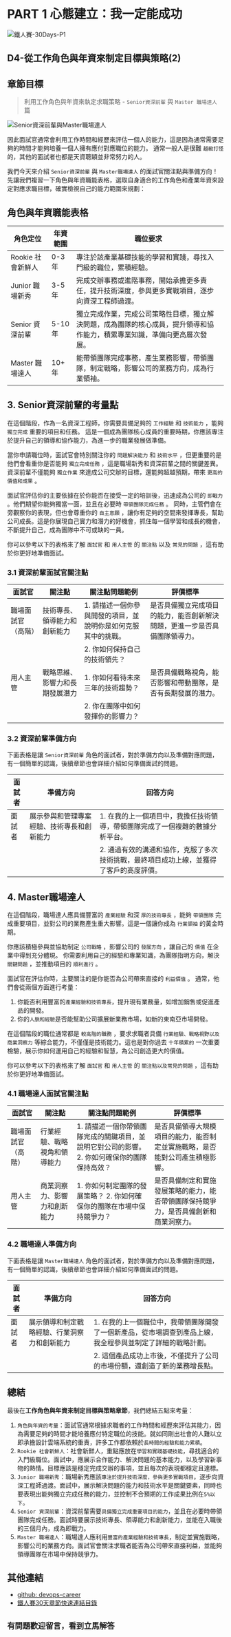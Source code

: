 # PART 1 心態建立：我一定能成功

![鐵人賽-30Days-P1](/docs/img/30Days-P1.png)

## D4-從工作角色與年資來制定目標與策略(2)

## 章節目標

> 利用工作角色與年資來執定求職策略 - `Senior資深前輩` 與 `Master 職場達人` 篇

![Senior資深前輩與Master職場達人](/docs/img/D4.png)

因此面試官通常會利用工作時間和經歷來評估一個人的能力，這是因為通常需要足夠的時間才能夠培養一個人擁有應付對應職位的能力。
通常一般人是很難 `越級打怪` 的，其他的面試者也都是天資聰穎並非常努力的人。

我們今天來介紹 `Senior資深前輩` 與 `Master職場達人` 的面試官關注點與準備方向！
先讓我們複習一下角色與年資職能表格，選取自身適合的工作角色和產業年資來設定對應求職目標，確實檢視自己的能力範圍來規劃：

## 角色與年資職能表格

| 角色定位      | 年資範圍  | 職位要求  |
|--------------|----------|----------|
| Rookie 社會新鮮人 | 0-3 年   | 專注於該產業基礎技能的學習和實踐，尋找入門級的職位，累積經驗。 |
| Junior 職場新秀 | 3-5 年   | 完成交辦事務或進階事務，開始承擔更多責任，提升技術深度，參與更多實戰項目，逐步向資深工程師過渡。 |
| Senior 資深前輩 | 5-10 年  | 獨立完成作業，完成公司策略性目標，獨立解決問題，成為團隊的核心成員，提升領導和協作能力，積累專業知識，準備向更高層次發展。 |
| Master 職場達人 | 10+ 年  | 能帶領團隊完成事務，產生業務影響，帶領團隊，制定戰略，影響公司的業務方向，成為行業領袖。 |

## 3. Senior資深前輩的考量點

在這個階段，作為一名資深工程師，你需要具備足夠的 `工作經驗` 和 `技術能力` ，能夠 `獨立完成` 重要的項目和任務。
這是一個成為團隊核心成員的重要時期，你應該專注於提升自己的領導和協作能力，為進一步的職業發展做準備。

當你申請職位時，面試官會特別關注你的 `問題解決能力` 和 `技術水平` ，但更重要的是他們會看重你是否能夠 `獨立完成任務` ，這是職場新秀和資深前輩之間的關鍵差異。資深前輩不僅能夠 `獨立作業` 來達成公司交辦的目標，還能夠超越預期，帶來 `更高的價值和成果` 。

面試官評估你的主要依據在於你能否在接受一定的培訓後，迅速成為公司的 `即戰力` 。他們期望你能夠獨當一面，並且在必要時 `帶領團隊完成任務` 。
同時，主管們會在旁觀察你的表現，但也會尊重你的 `自主意願` ，讓你有足夠的空間來發揮專長，幫助公司成長。這是你展現自己實力和潛力的好機會，抓住每一個學習和成長的機會，不斷提升自己，成為團隊中不可或缺的一員。

你可以參考以下的表格來了解 `面試官` 和 `用人主管` 的 `關注點` 以及 `常見的問題` ，這有助於你更好地準備面試。

### 3.1 資深前輩面試官關注點

| 面試官             | 關注點                                       | 關注點問題範例                                                                 | 評價標準                                        |
|--------------------|----------------------------------------------|--------------------------------------------------------------------------------|------------------------------------------------|
| 職場面試官（高階） | 技術專長、領導能力和創新能力                   | 1. 請描述一個你參與開發的項目，並說明你是如何克服其中的挑戰。                   | 是否具備獨立完成項目的能力，能否創新解決問題，更進一步是否具備團隊領導力。         |
|                    |                                              | 2. 你如何保持自己的技術領先？                                                 |                                                |
| 用人主管           | 戰略思維、影響力和長期發展潛力                 | 1. 你如何看待未來三年的技術趨勢？                                              | 是否具備戰略視角，能否影響和帶動團隊，是否有長期發展的潛力。                       |
|                    |                                              | 2. 你在團隊中如何發揮你的影響力？                                             |                                                |

### 3.2 資深前輩準備方向

下面表格是讓 `Senior資深前輩` 角色的面試者，對於準備方向以及準備對應問題，有一個簡單的認識，後續章節也會詳細介紹如何準備面試的問題。

| 面試者   | 準備方向                                             | 回答方向                                                                                       |
|----------|------------------------------------------------------|-------------------------------------------------------------------------------------------------|
| 面試者   | 展示參與和管理專案經驗、技術專長和創新能力               | 1. 在我的上一個項目中，我擔任技術領導，帶領團隊完成了一個複雜的數據分析平台。                          |
|          |                                                      | 2. 通過有效的溝通和協作，克服了多次技術挑戰，最終項目成功上線，並獲得了客戶的高度評價。               |

## 4. Master職場達人

在這個階段，職場達人應具備豐富的 `產業經驗` 和深 `厚的技術專長` ，能夠 `帶領團隊` 完成重要項目，並對公司的業務產生重大影響。這是一個讓你成為 `行業領袖` 的黃金時期。

你應該積極參與並協助制定 `公司戰略` ，影響公司的 `發展方向` ，讓自己的 `價值` 在企業中得到充分體現。
你需要利用自己的經驗和專業知識，為團隊指明方向，解決 `關鍵問題` ，並推動項目的 `順利進行` 。

面試官在評估你時，主要關注的是你能否為公司帶來直接的 `利益價值` 。
通常，他們會從兩個方面進行考量：

1. 你能否利用豐富的`產業經驗和技術專長`，提升現有業務量，如增加銷售或促進產品的開發。
2. 你的`人脈和經驗`是否能幫助公司擴展新業務市場，如新的東南亞市場開發。

在這個階段的職位通常都是 `較高階的職務` ，要求求職者具備 `行業經驗、戰略視野以及商業洞察力` 等綜合能力，不僅僅是技術能力。這也是對你過去 `十年積累的` 一次重要檢驗，展示你如何運用自己的經驗和智慧，為公司創造更大的價值。

你可以參考以下的表格來了解 `面試官` 和 `用人主管` 的 `關注點以及常見的問題` ，這有助於你更好地準備面試。

### 4.1 職場達人面試官關注點

| 面試官             | 關注點                                       | 關注點問題範例                                                                 | 評價標準                                        |
|--------------------|----------------------------------------------|--------------------------------------------------------------------------------|------------------------------------------------|
| 職場面試官（高階） | 行業經驗、戰略視角和領導能力                   | 1. 請描述一個你帶領團隊完成的關鍵項目，並說明它對公司的影響。 2. 你如何確保你的團隊保持高效？     | 是否具備領導大規模項目的能力，能否制定並實施戰略，是否能對公司產生積極影響。         |
| 用人主管           | 商業洞察力、影響力和創新能力                   | 1. 你如何制定團隊的發展策略？ 2. 你如何確保你的團隊在市場中保持競爭力？             | 是否具備制定和實施發展策略的能力，能否帶領團隊保持競爭力，是否具備創新和商業洞察力。 |

### 4.2 職場達人準備方向

下面表格是讓 `Master職場達人` 角色的面試者，對於準備方向以及準備對應問題，有一個簡單的認識，後續章節也會詳細介紹如何準備面試的問題。

| 面試者   | 準備方向                                             | 回答方向                                                                                       |
|----------|------------------------------------------------------|-------------------------------------------------------------------------------------------------|
| 面試者   | 展示領導和制定戰略經驗、行業洞察力和創新能力             | 1. 在我的上一個職位中，我帶領團隊開發了一個新產品，從市場調查到產品上線，我全程參與並制定了詳細的戰略計劃。  |
|          |                                                      | 2. 這個產品成功上市後，不僅提升了公司的市場份額，還創造了新的業務增長點。                        |

## 總結

最後在**工作角色與年資來制定目標與策略章節**，我們總結五點來考量：

1. `角色與年資的考量`：面試官通常根據求職者的工作時間和經歷來評估其能力，因為需要足夠的時間才能培養應付特定職位的技能。就如同剛出社會的人難以立即承擔設計雲端系統的重責，許多工作都依賴於`長時間的經驗和能力累積`。
2. `Rookie 社會新鮮人`：社會新鮮人，重點應放在`學習和實踐基礎技能`，尋找適合的入門級職位。面試中，應展示合作能力、解決問題的基本能力，以及學習新事物的熱情。目標應該是穩定完成交辦的事項，並且每次的表現都穩定且達標。
3. `Junior 職場新秀`：職場新秀應該`專注於提升技術深度，參與更多實戰項目`，逐步向資深工程師過渡。面試中，展示解決問題的能力和技術水平是關鍵要素，同時也要表現出能夠獨立完成任務的能力，並控制不合預期的工作成果比例在`5%以下`。
4. `Senior 資深前輩`：資深前輩需要`具備獨立完成重要項目的能力`，並且在必要時帶領團隊完成任務。面試時要展示技術專長、領導能力和創新能力，並能在入職後的三個月內，成為即戰力。
5. `Master 職場達人`：職場達人應利用`豐富的產業經驗和技術專長`，制定並實施戰略，影響公司的業務方向。面試官會關注求職者能否為公司帶來直接利益，並能夠領導團隊在市場中保持競爭力。

## 其他連結

* [github: devops-career](https://github.com/qwedsazxc78/devops-career/tree/main)
* [鐵人賽30天章節快速連結目錄](https://ithelp.ithome.com.tw/articles/10351094)

## `有問題歡迎留言，看到立馬解答`
